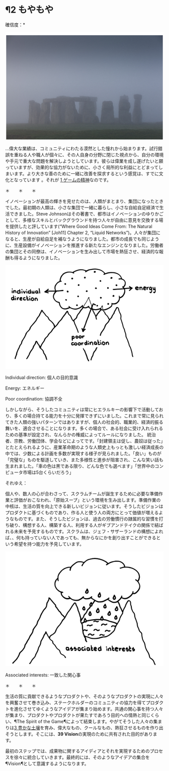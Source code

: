 # ¶2 もやもや

確信度：*

![ch02_02_2_The_Mist1](Images/ch02_02_2_The_Mist1.png)

…偉大な業績は、コミュニティにわたる漠然とした憧れから始まります。試行錯誤を重ねる人や職人が個々に、その人自身の分野に閉じた視点から、自分の環境や手元で重大な問題を解決しようとしています。彼らは偉業を成し遂げたいと願っていますが、効果的な協力がないために、小さく局所的な利益にとどまってしまいます。より大きな善のために一緒に改善を探求するという感覚は、すでに文化となっています 。それが [1 ゲームの精神](ch01_01_1_The_Spirit_of_the_Game.md)なのです。

＊　　＊　　＊

イノベーションが最高の輝きを見せたのは、人類がまとまり、集団になったときでした。最初期の人類は、小さな集団で一緒に暮らし、小さな自給自足経済で生活できました。Steve Johnsonはその著書で、都市はイノベーションのゆりかごとして、多様なスキルとバックグラウンドを持つ人々が自由に意見を交換する場を提供したと評しています(“Where Good Ideas Come From: The Natural History of Innovation” [Joh11] Chapter 2, “Liquid Networksˮ)。人々が集団になると、生産が自給自足を補なうようになりました。都市の成長でも同じように、生産設備がイノベーションを推進する新たなエンジンとなりました。労働者の集団とその同僚は、イノベーションを生み出して市場を熱狂させ、経済的な報酬も得るようになりました。

![ch02_02_2_The_Mist2](Images/ch02_02_2_The_Mist2.png)

Individual direction: 個人の目的意識

Energy: エネルギー

Poor coordination: 協調不全

しかしながら、そうしたコミュニティは常にヒエラルキーの影響下で活動しており、多くの場合持てる能力を十分に発揮できずにいました。これまで常に見られてきた人類の強いパターンではありますが、個人の社会的、職業的、経済的振る舞いを、適合させることになります。多くの場合で、ある社会に受け入れられるための基準が設定され、なんらかの権威によってルールになりました。 統治者、宗教、労働団体、学会などによってです。「封建領主は促し、農奴は従った」とたとえられるように、産業革命期のような人類史上もっとも激しい経済成長の中では、少数による計画を多数が実現する様子が見られました。「良い」ものが「完璧な」ものを駆逐していき、また多様性と進歩が阻害され、こんな笑い話も生まれました。「車の色は黒である限り、どんな色でも選べます」「世界中のコンピュータ市場は5台くらいだろう」


それゆえ：

個人や、数人の心が合わさって、スクラムチームが誕生するために必要な準備作業と評価がおこなわれ、「原始スープ」という環境を生み出します。準備作業の中核は、生活の質を向上できる新しいビジョンに従います。そうしたビジョンはプロダクトに基づくものであり、作る人と使う人の両方にとって価値が増えるようなものです。また、そうしたビジョンは、過去の労働慣行の隷属的な習慣を打ち破り、構想する人、構築する人、利用する人がギブアンドテイクの関係で結ばれる未来を予見するものです。スクラムは、ジェフ・サザーランドの構想によれば、、何も持っていない人であっても、無からなにかを創り出すことができるという希望を持つ能力を予見しています。

![ch02_02_2_The_Mist3](Images/ch02_02_2_The_Mist3.png)

Associated interests: 一致した関心事

＊　　＊　　＊

生活の質に貢献できるようなプロダクトや、そのようなプロダクトの実現に人々を興奮させて巻き込み、ステークホルダーのコミュニティの協力を得てプロダクトを進化させてゆくようなアイデアが集まり始めます。共通の関心事を持つ人々が集まり、プロダクトやプロダクトが果たすであろう目的への情熱と同じくらい、¶The Spirit of the Game¶によって結束します。やがてそうした人々の集まりは[3 豊かな土壌](ch02_03_3_Fertile_Soil.md)を育み、偉大なもの、クールなもの、熱狂させるものを作り出そうとします。そこには、**39 Vision**の実現のために共有された目的があります。

最初のステップでは、成果物に関するアイディアとそれを実現するためのプロセスを徐々に統合していきます。最終的には、そのようなアイデアの集合を¶Vision¶として意識するようになります。

